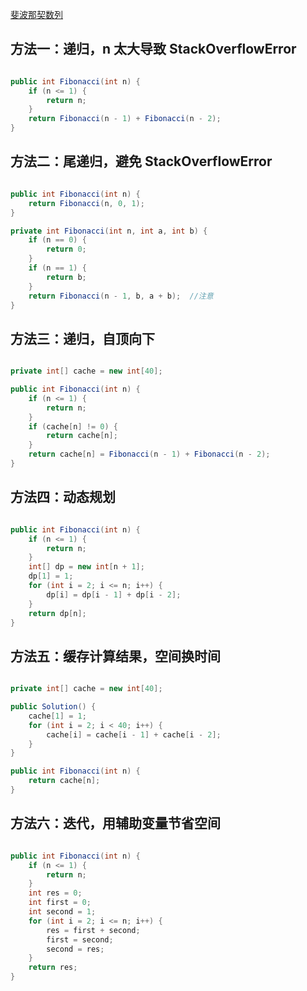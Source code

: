 [斐波那契数列](https://www.nowcoder.com/practice/c6c7742f5ba7442aada113136ddea0c3?tpId=13&tqId=11160&tPage=1&rp=1&ru=/ta/coding-interviews&qru=/ta/coding-interviews/question-ranking&from=cyc_github) 

## 方法一：递归，n 太大导致 StackOverflowError

```java

public int Fibonacci(int n) {
    if (n <= 1) {
        return n;
    }
    return Fibonacci(n - 1) + Fibonacci(n - 2);
}

```
    
## 方法二：尾递归，避免 StackOverflowError

```java

public int Fibonacci(int n) {
    return Fibonacci(n, 0, 1);
}

private int Fibonacci(int n, int a, int b) {
    if (n == 0) {
        return 0;
    }
    if (n == 1) {
        return b;
    }
    return Fibonacci(n - 1, b, a + b);  //注意
}

```

## 方法三：递归，自顶向下

```java

private int[] cache = new int[40];

public int Fibonacci(int n) {
    if (n <= 1) {
        return n;
    }
    if (cache[n] != 0) {
        return cache[n];
    }
    return cache[n] = Fibonacci(n - 1) + Fibonacci(n - 2);
}

```

## 方法四：动态规划

```java

public int Fibonacci(int n) {
    if (n <= 1) {
        return n;
    }
    int[] dp = new int[n + 1];
    dp[1] = 1;
    for (int i = 2; i <= n; i++) {
        dp[i] = dp[i - 1] + dp[i - 2];
    }
    return dp[n];
}

```

## 方法五：缓存计算结果，空间换时间

```java

private int[] cache = new int[40];

public Solution() {
    cache[1] = 1;
    for (int i = 2; i < 40; i++) {
        cache[i] = cache[i - 1] + cache[i - 2];
    }
}

public int Fibonacci(int n) {
    return cache[n];
}

```

## 方法六：迭代，用辅助变量节省空间

```java

public int Fibonacci(int n) {
    if (n <= 1) {
        return n;
    }
    int res = 0;
    int first = 0;
    int second = 1;
    for (int i = 2; i <= n; i++) {
        res = first + second;
        first = second;
        second = res;
    }
    return res;
}

```

